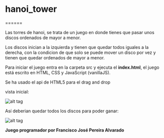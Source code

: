 # hanoi_tower
======

Las torres de hanoi, se trata de un juego en donde tienes que pasar unos discos ordenados de mayor a menor.

Los discos inician a la izquierda y tienen que quedar todos iguales a la derecha, con la condicion de que solo se puede mover un disco por vez y tienen que quedar ordenados de mayor a menor.

Para iniciar el juego entra en la carpeta src y ejecuta el **index.html**, el juego está escrito en HTML, CSS y JavaScript (vanillaJS). 

Se ha usado el api de HTML5 para el drag and drop

vista inicial:

![alt tag](https://i.gyazo.com/dcca66ea286b76ce43e9f7a7ce1afc71.png)

Así deberian quedar todos los discos para poder ganar: 

![alt tag](https://i.gyazo.com/aecd0878a732604a1d5751a2e39db4a1.png)


**Juego programador por Francisco José Pereira Alvarado**